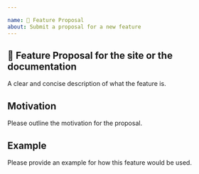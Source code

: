 ```yaml
---

name: 🚀 Feature Proposal
about: Submit a proposal for a new feature
---
```


## 🚀 Feature Proposal for the site or the documentation

A clear and concise description of what the feature is.

## Motivation

Please outline the motivation for the proposal.

## Example

Please provide an example for how this feature would be used.
